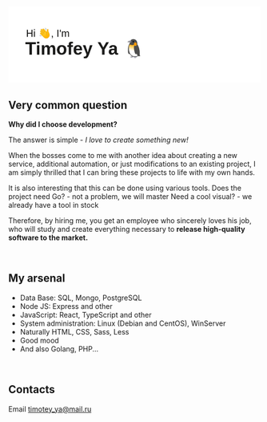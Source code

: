 <img src="./header.png" alt="Креатив">

<h2>Very common question</h2>
<strong>Why did I choose development?</strong>

<p>The answer is simple - <i>I love to create something new!</i></p>

<p>When the bosses come to me with another idea about creating a new service, additional automation, or just modifications to an existing project, I am simply thrilled that I can bring these projects to life with my own hands.</p>

<p>It is also interesting that this can be done using various tools.
Does the project need Go? - not a problem, we will master
Need a cool visual? - we already have a tool in stock</p>

<p>Therefore, by hiring me, you get an employee who sincerely loves his job, who will study and create everything necessary to <b>release high-quality software to the market.</b></p>
<br>

<h2>My arsenal</h2>
<ul>
  <li>Data Base: SQL, Mongo, PostgreSQL</li>
  <li>Node JS: Express and other</li>
  <li>JavaScript: React, TypeScript and other</li>
  <li>System administration: Linux (Debian and CentOS), WinServer</li>
  <li>Naturally HTML, CSS, Sass, Less</li>
  <li>Good mood</li>
  <li>And also Golang, PHP...</li>
</ul>
<br>

<h2>Contacts</h2>
<p>Email <a href="mailto:timotey_ya@mail.ru">timotey_ya@mail.ru</a></p>

